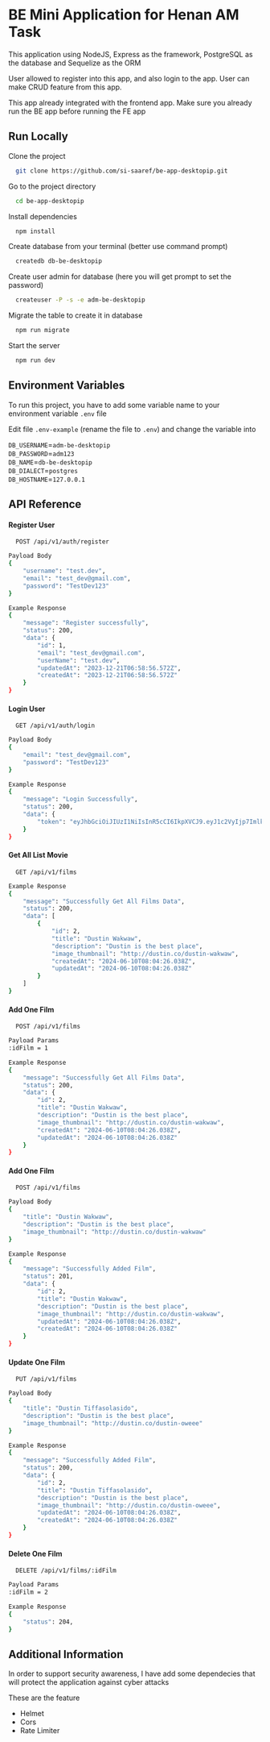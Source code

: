 # BE Mini Application for Henan AM Task

This application using NodeJS, Express as the framework, PostgreSQL as the database and Sequelize as the ORM

User allowed to register into this app, and also login to the app.
User can make CRUD feature from this app.

This app already integrated with the frontend app. Make sure you already run the BE app before running the FE app

## Run Locally

Clone the project

```bash
  git clone https://github.com/si-saaref/be-app-desktopip.git
```

Go to the project directory

```bash
  cd be-app-desktopip
```

Install dependencies

```bash
  npm install
```

Create database from your terminal (better use command prompt)

```bash
  createdb db-be-desktopip
```

Create user admin for database (here you will get prompt to set the password)

```bash
  createuser -P -s -e adm-be-desktopip
```

Migrate the table to create it in database

```bash
  npm run migrate
```

Start the server

```bash
  npm run dev
```

## Environment Variables

To run this project, you have to add some variable name to your environment variable `.env` file

Edit file `.env-example` (rename the file to `.env`) and change the variable into

`DB_USERNAME`=`adm-be-desktopip`\
`DB_PASSWORD`=`adm123`\
`DB_NAME`=`db-be-desktopip`\
`DB_DIALECT`=`postgres`\
`DB_HOSTNAME`=`127.0.0.1`

## API Reference

#### Register User

```http
  POST /api/v1/auth/register
```

```bash
Payload Body
{
    "username": "test.dev",
    "email": "test_dev@gmail.com",
    "password": "TestDev123"
}

Example Response
{
    "message": "Register successfully",
    "status": 200,
    "data": {
        "id": 1,
        "email": "test_dev@gmail.com",
        "userName": "test.dev",
        "updatedAt": "2023-12-21T06:58:56.572Z",
        "createdAt": "2023-12-21T06:58:56.572Z"
    }
}
```

#### Login User

```http
  GET /api/v1/auth/login
```

```bash
Payload Body
{
    "email": "test_dev@gmail.com",
    "password": "TestDev123"
}

Example Response
{
    "message": "Login Successfully",
    "status": 200,
    "data": {
        "token": "eyJhbGciOiJIUzI1NiIsInR5cCI6IkpXVCJ9.eyJ1c2VyIjp7ImlkIjozLCJlbWFpbCI6InRlc3RfZGV2QGdtYWlsLmNvbSJ9LCJpYXQiOjE3MTc5NzQ3MDAsImV4cCI6MTcxODA2MTEwMH0.rr_vZCDp0ElBd8NSGECsKTfq-Tul67AsIlY8H0LXPvg"
    }
}
```

#### Get All List Movie

```http
  GET /api/v1/films
```

```bash
Example Response
{
    "message": "Successfully Get All Films Data",
    "status": 200,
    "data": [
        {
            "id": 2,
            "title": "Dustin Wakwaw",
            "description": "Dustin is the best place",
            "image_thumbnail": "http://dustin.co/dustin-wakwaw",
            "createdAt": "2024-06-10T08:04:26.038Z",
            "updatedAt": "2024-06-10T08:04:26.038Z"
        }
    ]
}
```

#### Add One Film

```http
  POST /api/v1/films
```

```bash
Payload Params
:idFilm = 1

Example Response
{
    "message": "Successfully Get All Films Data",
    "status": 200,
    "data": {
        "id": 2,
        "title": "Dustin Wakwaw",
        "description": "Dustin is the best place",
        "image_thumbnail": "http://dustin.co/dustin-wakwaw",
        "createdAt": "2024-06-10T08:04:26.038Z",
        "updatedAt": "2024-06-10T08:04:26.038Z"
    }
}
```

#### Add One Film

```http
  POST /api/v1/films
```

```bash
Payload Body
{
    "title": "Dustin Wakwaw",
    "description": "Dustin is the best place",
    "image_thumbnail": "http://dustin.co/dustin-wakwaw"
}

Example Response
{
    "message": "Successfully Added Film",
    "status": 201,
    "data": {
        "id": 2,
        "title": "Dustin Wakwaw",
        "description": "Dustin is the best place",
        "image_thumbnail": "http://dustin.co/dustin-wakwaw",
        "updatedAt": "2024-06-10T08:04:26.038Z",
        "createdAt": "2024-06-10T08:04:26.038Z"
    }
}
```

#### Update One Film

```http
  PUT /api/v1/films
```

```bash
Payload Body
{
    "title": "Dustin Tiffasolasido",
    "description": "Dustin is the best place",
    "image_thumbnail": "http://dustin.co/dustin-oweee"
}

Example Response
{
    "message": "Successfully Added Film",
    "status": 200,
    "data": {
        "id": 2,
        "title": "Dustin Tiffasolasido",
        "description": "Dustin is the best place",
        "image_thumbnail": "http://dustin.co/dustin-oweee",
        "updatedAt": "2024-06-10T08:04:26.038Z",
        "createdAt": "2024-06-10T08:04:26.038Z"
    }
}
```

#### Delete One Film

```http
  DELETE /api/v1/films/:idFilm
```

```bash
Payload Params
:idFilm = 2

Example Response
{
    "status": 204,
}
```

## Additional Information

In order to support security awareness,
I have add some dependecies that will protect the application against cyber attacks

These are the feature

- Helmet
- Cors
- Rate Limiter
